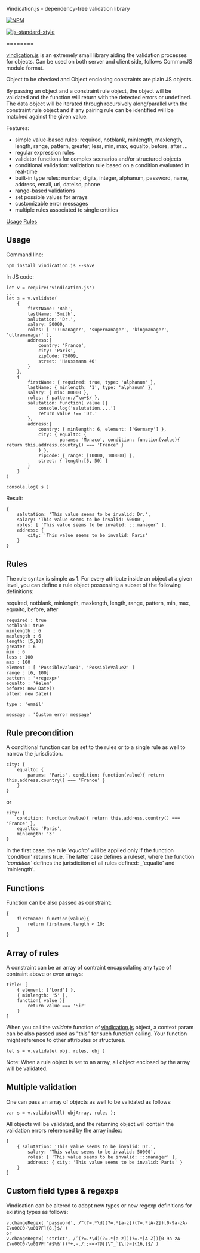 Vindication.js - dependency-free validation library

[![NPM](https://nodei.co/npm/vindication.js.png)](https://nodei.co/npm/vindication.js/)

[![js-standard-style](https://cdn.rawgit.com/feross/standard/master/badge.svg)](https://github.com/feross/standard)

========

[vindication.js](https://github.com/imrefazekas/vindication.js) is an extremely small library aiding the validation processes for objects. Can be used on both server and client side, follows CommonJS module format.

Object to be checked and Object enclosing constraints are plain JS objects.

By passing an object and a constraint rule object, the object will be validated and the function will return with the detected errors or undefined.
The data object will be iterated through recursively along/parallel with the constraint rule object and if any pairing rule can be identified will be matched against the given value.

Features:

- simple value-based rules: required, notblank, minlength, maxlength, length, range, pattern, greater, less, min, max, equalto, before, after ...
- regular expression rules
- validator functions for complex scenarios and/or structured objects
- conditional validation: validation rule based on a condition evaluated in real-time
- built-in type rules: number, digits, integer, alphanum, password, name, address, email, url, dateIso, phone
- range-based validations
- set possible values for arrays
- customizable error messages
- multiple rules associated to single entities



[Usage](#usage)
[Rules](#rules)


## Usage

Command line:

	npm install vindication.js --save

In JS code:

	let v = require('vindication.js')
	...
	let s = v.validate(
		{
			firstName: 'Bob',
			lastName: 'Smith',
			salutation: 'Dr.',
			salary: 50000,
			roles: [ ':::manager', 'supermanager', 'kingmanager', 'ultramanager' ],
			address:{
				country: 'France',
				city: 'Paris',
				zipCode: 75009,
				street: 'Haussmann 40'
			}
		},
		{
			firstName: { required: true, type: 'alphanum' },
			lastName: { minlength: '1', type: 'alphanum' },
			salary: { min: 80000 },
			roles: { pattern:/^\w+$/ },
			salutation: function( value ){
				console.log('salutation....')
				return value !== 'Dr.'
			},
			address:{
				country: { minlength: 6, element: ['Germany'] },
				city: { equalto: {
						params: 'Monaco', condition: function(value){ return this.address.country() === 'France' }
				} },
				zipCode: { range: [10000, 100000] },
				street: { length:[5, 50] }
			}
		}
	)

	console.log( s )

Result:

	{
		salutation: 'This value seems to be invalid: Dr.',
		salary: 'This value seems to be invalid: 50000',
		roles: [ 'This value seems to be invalid: :::manager' ],
		address: {
			city: 'This value seems to be invalid: Paris'
		}
	}



## Rules

The rule syntax is simple as 1.
For every attribute inside an object at a given level, you can define a rule object possessing a subset of the following definitions:

required, notblank, minlength, maxlength, length, range, pattern, min, max, equalto, before, after

	required : true
	notblank: true
	minlength : 6
	maxlength : 6
	length: [5,10]
	greater : 6
	min : 6
	less : 100
	max : 100
	element : [ 'PossibleValue1', 'PossibleValue2' ]
	range : [6, 100]
	pattern : '<regexp>'
	equalto : '#elem'
	before: new Date()
	after: new Date()

	type : 'email'

	message : 'Custom error message'


## Rule precondition

A conditional function can be set to the rules or to a single rule as well to narrow the jurisdiction.

	city: {
		equalto: {
			params: 'Paris', condition: function(value){ return this.address.country() === 'France' }
		}
	}

or

	city: {
		condition: function(value){ return this.address.country() === 'France' },
		equalto: 'Paris',
		minlength: '3'
	}

In the first case, the rule _'equalto'_ will be applied only if the function 'condition' returns true.
The latter case defines a ruleset, where the function _'condition'_ defines the jurisdiction of all rules defined: _'equalto' and 'minlength'.


## Functions

Function can be also passed as constraint:

	{
		firstname: function(value){
			return firstname.length < 10;
		}
	}


## Array of rules

A constraint can be an array of contraint encapsulating any type of contraint above or even arrays:

	title: [
		{ element: ['Lord'] },
		{ minlength: '5' },
		function( value ){
			return value === 'Sir'
		}
	]

When you call the _validate_ function of [vindication.js](https://github.com/imrefazekas/vindication.js) object, a context param can be also passed used as "this" for such function calling.
Your function might reference to other attributes or structures.

	let s = v.validate( obj, rules, obj )


Note: When a rule object is set to an array, all object enclosed by the array will be validated.


## Multiple  validation

One can pass an array of objects as well to be validated as follows:

	var s = v.validateAll( objArray, rules );

All objects will be validated, and the returning object will contain the validation errors referenced by the array index:

	[
		{ salutation: 'This value seems to be invalid: Dr.',
			salary: 'This value seems to be invalid: 50000',
			roles: [ 'This value seems to be invalid: :::manager' ],
			address: { city: 'This value seems to be invalid: Paris' }
		}
	]

## Custom field types & regexps

Vindication can be altered to adopt new types or new regexp definitions for existing types as follows:

	v.changeRegex( 'password', /^(?=.*\d)(?=.*[a-z])(?=.*[A-Z])[0-9a-zA-Z\u00C0-\u017F]{8,}$/ )
	or
	v.changeRegex( 'strict', /^(?=.*\d)(?=.*[a-z])(?=.*[A-Z])[0-9a-zA-Z\u00C0-\u017F!"#$%&'()*+,-./:;<=>?@[]\^_`{\|}~]{16,}$/ )
